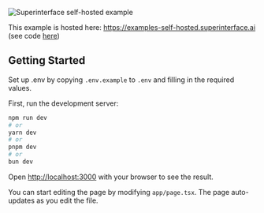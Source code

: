 ![Superinterface self-hosted example](https://raw.githubusercontent.com/supercorp-ai/superinterface/main/examples/self-hosted/src/app/opengraph-image.png)

This example is hosted here: https://examples-self-hosted.superinterface.ai (see code [here](https://github.com/supercorp-ai/superinterface/tree/main/examples/self-hosted))

## Getting Started

Set up .env by copying `.env.example` to `.env` and filling in the required values.

First, run the development server:

```bash
npm run dev
# or
yarn dev
# or
pnpm dev
# or
bun dev
```

Open [http://localhost:3000](http://localhost:3000) with your browser to see the result.

You can start editing the page by modifying `app/page.tsx`. The page auto-updates as you edit the file.
